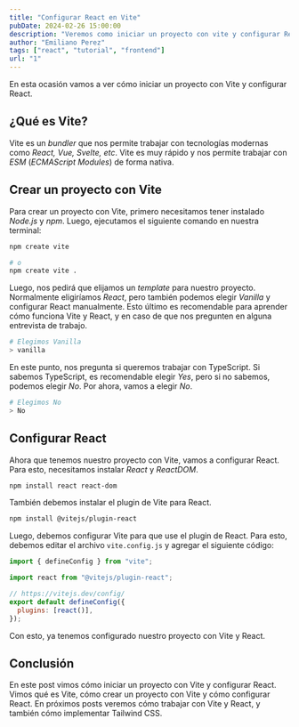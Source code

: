 ```yaml
---
title: "Configurar React en Vite"
pubDate: 2024-02-26 15:00:00
description: "Veremos como iniciar un proyecto con vite y configurar React"
author: "Emiliano Perez"
tags: ["react", "tutorial", "frontend"]
url: "1"
---
```


En esta ocasión vamos a ver cómo iniciar un proyecto con Vite y configurar React.

## ¿Qué es Vite?

Vite es un _bundler_ que nos permite trabajar con tecnologías modernas como _React, Vue, Svelte, etc_. Vite es muy rápido y nos permite trabajar con _ESM_ (_ECMAScript Modules_) de forma nativa.

## Crear un proyecto con Vite

Para crear un proyecto con Vite, primero necesitamos tener instalado _Node.js_ y _npm_. Luego, ejecutamos el siguiente comando en nuestra terminal:

```bash
npm create vite

# o
npm create vite .
```

Luego, nos pedirá que elijamos un _template_ para nuestro proyecto. Normalmente eligiríamos _React_, pero también podemos elegir _Vanilla_ y configurar React manualmente. Esto último es recomendable para aprender cómo funciona Vite y React, y en caso de que nos pregunten en alguna entrevista de trabajo.

```bash
# Elegimos Vanilla
> vanilla
```

En este punto, nos pregunta si queremos trabajar con TypeScript. Si sabemos TypeScript, es recomendable elegir _Yes_, pero si no sabemos, podemos elegir _No_. Por ahora, vamos a elegir _No_.

```bash
# Elegimos No
> No
```

## Configurar React

Ahora que tenemos nuestro proyecto con Vite, vamos a configurar React. Para esto, necesitamos instalar _React_ y _ReactDOM_.

```bash
npm install react react-dom
```

También debemos instalar el plugin de Vite para React.

```bash
npm install @vitejs/plugin-react
```

Luego, debemos configurar Vite para que use el plugin de React. Para esto, debemos editar el archivo `vite.config.js` y agregar el siguiente código:

```javascript
import { defineConfig } from "vite";

import react from "@vitejs/plugin-react";

// https://vitejs.dev/config/
export default defineConfig({
  plugins: [react()],
});
```

Con esto, ya tenemos configurado nuestro proyecto con Vite y React.

## Conclusión

En este post vimos cómo iniciar un proyecto con Vite y configurar React. Vimos qué es Vite, cómo crear un proyecto con Vite y cómo configurar React. En próximos posts veremos cómo trabajar con Vite y React, y también cómo implementar Tailwind CSS.
